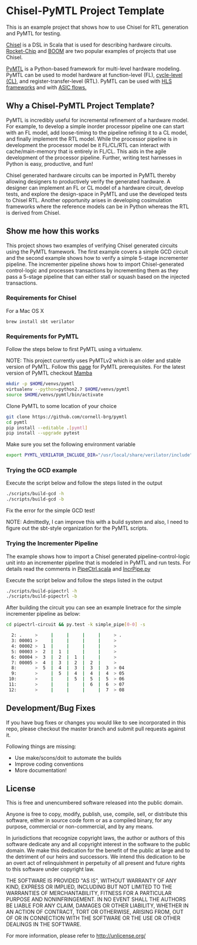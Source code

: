 Chisel-PyMTL Project Template
=============================

This is an example project that shows how to use Chisel for RTL generation
and PyMTL for testing.

[Chisel](https://github.com/freechipsproject/chisel3) is a DSL in Scala
that is used for describing hardware circuits.
[Rocket-Chip](https://github.com/chipsalliance/rocket-chip) and
[BOOM](https://github.com/riscv-boom/riscv-boom) are two popular examples
of projects that use Chisel.


[PyMTL](https://github.com/cornell-brg/pymtl) is a Python-based framework
for multi-level hardware modeling. PyMTL can be used to model hardware at
function-level (FL), [cycle-level
(CL)](https://github.com/cornell-ece5745/ece5745-sec-pymtl-cl/blob/master/README.md),
and register-transfer-level (RTL). PyMTL can be used with [HLS
frameworks](https://github.com/cornell-brg/pymtl-tut-hls/blob/master/README.md)
and with [ASIC
flows.](http://www.csl.cornell.edu/courses/ece5745/handouts/ece5745-tut-asic-new.pdf)

## Why a Chisel-PyMTL Project Template?

PyMTL is incredibly useful for incremental refinement of a hardware model.
For example, to develop a simple inorder processor pipeline one can start
with an FL model, add loose-timing to the pipeline refining it to a CL
model, and finally implement the RTL model. While the processor pipeline is
in development the processor model be it FL/CL/RTL can interact with
cache/main-memory that is entirely in FL/CL. This aids in the agile
development of the processor pipeline. Further, writing test harnesses in
Python is easy, productive, and fun!

Chisel generated hardware circuits can be imported in PyMTL thereby
allowing designers to productively verify the generated hardware. A
designer can implement an FL or CL model of a hardware circuit, develop
tests, and explore the design-space in PyMTL and use the developed tests to
Chisel RTL. Another opportunity arises in developing cosimulation
frameworks where the reference models can be in Python whereas the RTL is
derived from Chisel.

## Show me how this works

This project shows two examples of verifying Chisel generated circuits
using the PyMTL framework. The first example covers a simple GCD circuit
and the second example shows how to verify a simple 5-stage incrementer
pipeline. The incrementer pipeline shows how to import Chisel-generated
control-logic and processes transactions by incrementing them as they pass
a 5-stage pipeline that can either stall or squash based on the injected
transactions.

### Requirements for Chisel

For a Mac OS X

```
brew install sbt verilator
```

### Requirements for PyMTL

Follow the steps below to first PyMTL using a virtualenv.

NOTE: This project currently uses PyMTLv2 which is an older and stable
version of PyMTL. Follow this [page](https://github.com/cornell-brg/pymtl) for PyMTL prerequisites.
For the latest version of PyMTL checkout [Mamba](https://github.com/cornell-brg/pymtl3)

```sh
mkdir -p $HOME/venvs/pymtl
virtualenv --python=python2.7 $HOME/venvs/pymtl
source $HOME/venvs/pymtl/bin/activate
```
Clone PyMTL to some location of your choice

```sh
git clone https://github.com/cornell-brg/pymtl
cd pymtl
pip install --editable .[pymtl]
pip install --upgrade pytest
```

Make sure you set the following environment variable

```sh
export PYMTL_VERILATOR_INCLUDE_DIR="/usr/local/share/verilator/include"
```

### Trying the GCD example

Execute the script below and follow the steps listed in the output

```sh
./scripts/build-gcd -h
./scripts/build-gcd -b
```

Fix the error for the simple GCD test!

NOTE: Admittedly, I can improve this with a build system and also, I need
to figure out the sbt-style organization for the PyMTL scripts.

### Trying the Incrementer Pipeline

The example shows how to import a Chisel generated pipeline-control-logic
unit into an incrementer pipeline that is modeled in PyMTL and run tests.
For details read the comments in
[PipeCtrl.scala](https://github.com/ss2783/chisel-pymtl-template/blob/master/src/main/scala/pipectrl/PipeCtrl.scala)
and
[IncrPipe.py](https://github.com/ss2783/chisel-pymtl-template/blob/master/src/main/resources/pipectrl/IncrPipe.py)

Execute the script below and follow the steps listed in the output

```sh
./scripts/build-pipectrl -h
./scripts/build-pipectrl -b
```

After building the circuit you can see an example linetrace for the
simple incrementer pipeline as below:

```sh
cd pipectrl-circuit && py.test -k simple_pipe[0-0] -s

  2: .     >     |     |     |     |     > .
  3: 00001 >     |     |     |     |     >
  4: 00002 >  1  |     |     |     |     >
  5: 00003 >  2  |  1  |     |     |     >
  6: 00004 >  3  |  2  |  1  |     |     >
  7: 00005 >  4  |  3  |  2  |  2  |     >
  8:       >  5  |  4  |  3  |  3  |  3  > 04
  9:       >     |  5  |  4  |  4  |  4  > 05
 10:       >     |     |  5  |  5  |  5  > 06
 11:       >     |     |     |  6  |  6  > 07
 12:       >     |     |     |     |  7  > 08
```

## Development/Bug Fixes

If you have bug fixes or changes you would like to see incorporated in this
repo, please checkout the master branch and submit pull requests against
it.

Following things are missing:

  - Use make/scons/doit to automate the builds
  - Improve coding conventions
  - More documentation!

## License
This is free and unencumbered software released into the public domain.

Anyone is free to copy, modify, publish, use, compile, sell, or
distribute this software, either in source code form or as a compiled
binary, for any purpose, commercial or non-commercial, and by any
means.

In jurisdictions that recognize copyright laws, the author or authors
of this software dedicate any and all copyright interest in the
software to the public domain. We make this dedication for the benefit
of the public at large and to the detriment of our heirs and
successors. We intend this dedication to be an overt act of
relinquishment in perpetuity of all present and future rights to this
software under copyright law.

THE SOFTWARE IS PROVIDED "AS IS", WITHOUT WARRANTY OF ANY KIND,
EXPRESS OR IMPLIED, INCLUDING BUT NOT LIMITED TO THE WARRANTIES OF
MERCHANTABILITY, FITNESS FOR A PARTICULAR PURPOSE AND NONINFRINGEMENT.
IN NO EVENT SHALL THE AUTHORS BE LIABLE FOR ANY CLAIM, DAMAGES OR
OTHER LIABILITY, WHETHER IN AN ACTION OF CONTRACT, TORT OR OTHERWISE,
ARISING FROM, OUT OF OR IN CONNECTION WITH THE SOFTWARE OR THE USE OR
OTHER DEALINGS IN THE SOFTWARE.

For more information, please refer to <http://unlicense.org/>
